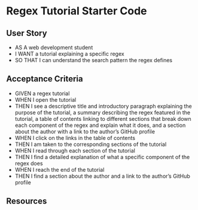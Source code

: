 # Regex Tutorial Starter Code

## User Story
- AS A web development student
- I WANT a tutorial explaining a specific regex
- SO THAT I can understand the search pattern the regex defines

## Acceptance Criteria
- GIVEN a regex tutorial
- WHEN I open the tutorial
- THEN I see a descriptive title and introductory paragraph explaining the purpose of the tutorial, a summary describing the regex featured in the tutorial, a table of contents linking to different sections that break down each component of the regex and explain what it does, and a section about the author with a link to the author’s GitHub profile
- WHEN I click on the links in the table of contents
- THEN I am taken to the corresponding sections of the tutorial
- WHEN I read through each section of the tutorial
- THEN I find a detailed explanation of what a specific component of the regex does
- WHEN I reach the end of the tutorial
- THEN I find a section about the author and a link to the author’s GitHub profile

## Resources